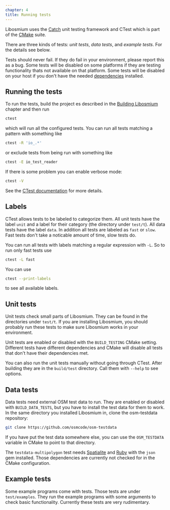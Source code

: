 ```yaml
---
chapter: 4
title: Running tests
---
```


Libosmium uses the [Catch](https://github.com/philsquared/Catch/) unit testing
framework and CTest which is part of the [CMake](http://www.cmake.org/) suite.

There are three kinds of tests: _unit tests_, _data tests_, and _example
tests_. For the details see below.

Tests should never fail. If they do fail in your environment, please report
this as a bug. Some tests will be disabled on some platforms if they are
testing functionality thats not available on that platform. Some tests will be
disabled on your host if you don't have the needed
[dependencies](#dependencies) installed.


## Running the tests

To run the tests, build the project es described in the [Building
Libosmium](building-libosmium) chapter and then run

``` sh
ctest
```

which will run all the configured tests. You can run all tests matching a
pattern with something like

``` sh
ctest -R 'io_.*'
```

or exclude tests from being run with something like

``` sh
ctest -E io_test_reader
```

If there is some problem you can enable verbose mode:

``` sh
ctest -V
```

See the [CTest
documentation](https://cmake.org/cmake/help/latest/manual/ctest.1.html) for
more details.


## Labels

CTest allows tests to be labeled to categorize them. All unit tests have the
label `unit` and a label for their category (the directory under `test/t`). All
data tests have the label `data`. In addition all tests are labeled as `fast`
or `slow`. Fast tests don't take a noticable amount of time, slow tests do.

You can run all tests with labels matching a regular expression with `-L`. So
to run only fast tests use

``` sh
ctest -L fast
```

You can use

``` sh
ctest --print-labels
```

to see all available labels.


## Unit tests

Unit tests check small parts of Libosmium. They can be found in the directories
under `test/t`. If you are installing Libosmium, you should probably run these
tests to make sure Libosmium works in your environment.

Unit tests are enabled or disabled with the `BUILD_TESTING` CMake setting.
Different tests have different dependencies and CMake will disable all tests
that don't have their dependencies met.

You can also run the unit tests manually without going through CTest. After
building they are in the `build/test` directory. Call them with `--help` to see
options.


## Data tests

Data tests need external OSM test data to run. They are enabled or disabled
with `BUILD_DATA_TESTS`, but you have to install the test data for them to
work. In the same directory you installed Libosmium in, clone the osm-testdata
repository:

``` sh
git clone https://github.com/osmcode/osm-testdata
```

If you have put the test data somewhere else, you can use the `OSM_TESTDATA`
variable in CMake to point to that directory.

The `testdata-multipolygon` test needs
[Spatialite](http://www.gaia-gis.it/gaia-sins/index.html) and
[Ruby](https://www.ruby-lang.org/) with the `json` gem installed. Those
dependencies are currently not checked for in the CMake configuration.


## Example tests

Some example programs come with tests. Those tests are under `test/examples`.
They run the example programs with some arguments to check basic functionality.
Currently these tests are very rudimentary.

